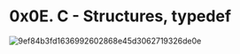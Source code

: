 # 0x0E. C - Structures, typedef
![9ef84b3fd1636992602868e45d3062719326de0e](https://user-images.githubusercontent.com/125459327/232559105-bdc7215a-83ab-441a-9bb0-ff34696088e4.jpg)
